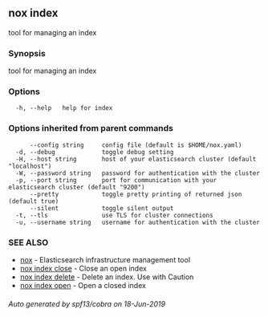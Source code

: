 ## nox index

tool for managing an index

### Synopsis

tool for managing an index

### Options

```
  -h, --help   help for index
```

### Options inherited from parent commands

```
      --config string     config file (default is $HOME/nox.yaml)
  -d, --debug             toggle debug setting
  -H, --host string       host of your elasticsearch cluster (default "localhost")
  -W, --password string   password for authentication with the cluster
  -p, --port string       port for communication with your elasticsearch cluster (default "9200")
      --pretty            toggle pretty printing of returned json (default true)
      --silent            toggle silent output
  -t, --tls               use TLS for cluster connections
  -u, --username string   username for authentication with the cluster
```

### SEE ALSO

* [nox](nox.md)	 - Elasticsearch infrastructure management tool
* [nox index close](nox_index_close.md)	 - Close an open index
* [nox index delete](nox_index_delete.md)	 - Delete an index. Use with Caution
* [nox index open](nox_index_open.md)	 - Open a closed index

###### Auto generated by spf13/cobra on 18-Jun-2019
